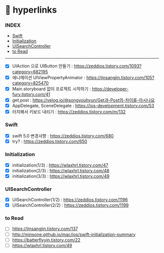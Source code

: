 # 🔗 hyperlinks

### INDEX
- [Swift](#swift)
- [Initialization](#initialization)
- [UISearchController](#uisearchcontroller)
- [to Read](#to-read)
---

- [x] UIAction 으로 UIButton 만들기 : https://zeddios.tistory.com/1093?category=682195
- [x] 애니메이션 UIViewPropertyAnimator : https://jinsangjin.tistory.com/105?category=825470
- [x] Main.storyboard 없이 프로젝트 시작하기 : https://developer-fury.tistory.com/41
- [x] get,post : https://velog.io/@songyouhyun/Get과-Post의-차이를-아시나요
- [x] AppDelegate, SceneDelegate : https://ios-development.tistory.com/53
- [x] 터치해서 키보드 내리기 : https://zeddios.tistory.com/m/132

### Swift
- [x] swift 5.0 변경사항 : https://zeddios.tistory.com/680
- [x] try? : https://zeddios.tistory.com/650

### Initialization
- [x] initialization(1/3) : https://wlaxhrl.tistory.com/47
- [x] initialization(2/3) : https://wlaxhrl.tistory.com/48
- [x] initialization(3/3) : https://wlaxhrl.tistory.com/49

### UISearchController
- [x] UISearchController(1/2) : https://zeddios.tistory.com/1196
- [x] UISearchController(2/2) : https://zeddios.tistory.com/1199

### to Read

- [ ] https://jinsangjin.tistory.com/137
- [ ] http://minsone.github.io/mac/ios/swift-initialization-summary
- [ ] https://batterflyyin.tistory.com/22
- [ ] https://wlaxhrl.tistory.com/49

